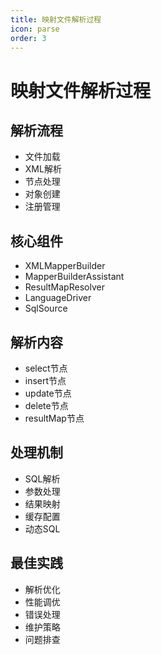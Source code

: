 ```yaml
---
title: 映射文件解析过程
icon: parse
order: 3
---
```


# 映射文件解析过程

## 解析流程
- 文件加载
- XML解析
- 节点处理
- 对象创建
- 注册管理

## 核心组件
- XMLMapperBuilder
- MapperBuilderAssistant
- ResultMapResolver
- LanguageDriver
- SqlSource

## 解析内容
- select节点
- insert节点
- update节点
- delete节点
- resultMap节点

## 处理机制
- SQL解析
- 参数处理
- 结果映射
- 缓存配置
- 动态SQL

## 最佳实践
- 解析优化
- 性能调优
- 错误处理
- 维护策略
- 问题排查
